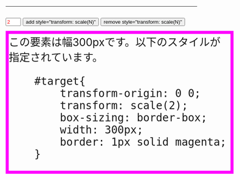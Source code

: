 <style>
html,body{
    margin:0;
}
body{
    padding: 15px;
    background: url(bg50px.gif) repeat 15px 15px;
}
#ctrl{
    height: 50px;
    font-size: 18px;
    line-height: 50px;
}
#zoomVal{
    width: 3em;
    color: red;
}
#target{
    transform-origin: 0 0;
    transform: scale(2);
    box-sizing: border-box;
    width: 300px;
    border: 4px solid magenta;
}
</style>
<script>
function addScale(){
    var tar = document.getElementById('target');
    var val = document.getElementById('zoomVal').value;
    tar.style.transform = 'scale('+val+')';
}

function removeScale(){
    var tar = document.getElementById('target');
    tar.style.transform = '';
}
</script>

---

<div id="ctrl">
    <input type="number" id="zoomVal" value="2">
    <button onclick="addScale();">add style="transform: scale(N)"</button>
    <button onclick="removeScale();">remove style="transform: scale(N)"</button>
</div>
<div id="target">
    <div>この要素は幅300pxです。以下のスタイルが指定されています。</div>
    <xmp>    #target{
        transform-origin: 0 0;
        transform: scale(2);
        box-sizing: border-box;
        width: 300px;
        border: 1px solid magenta;
    }</xmp>
</div>
